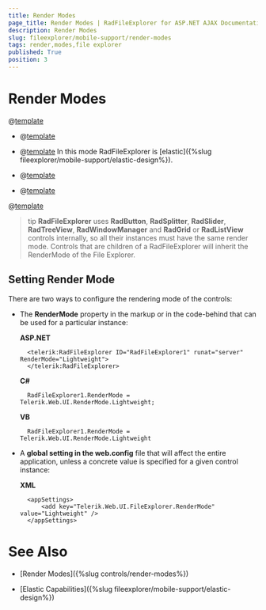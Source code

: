 ```yaml
---
title: Render Modes
page_title: Render Modes | RadFileExplorer for ASP.NET AJAX Documentation
description: Render Modes
slug: fileexplorer/mobile-support/render-modes
tags: render,modes,file explorer
published: True
position: 3
---
```


# Render Modes

@[template](/_templates/common/render-mode.md#intro-all "control: RadFileExplorer, version: Q3 2015")

* @[template](/_templates/common/render-mode.md#classic-desc)

* @[template](/_templates/common/render-mode.md#lightweight-desc) In this mode RadFileExplorer is [elastic]({%slug fileexplorer/mobile-support/elastic-design%}).

* @[template](/_templates/common/render-mode.md#mobile-desc)

* @[template](/_templates/common/render-mode.md#auto-desc)

@[template](/_templates/common/render-mode.md#do-not-mix-modes-all "control: RadFileExplorer")

>tip **RadFileExplorer** uses **RadButton**, **RadSplitter**, **RadSlider**, **RadTreeView**, **RadWindowManager** and **RadGrid** or **RadListView** controls internally, so all their instances must have the same render mode. Controls that are children of a RadFileExplorer will inherit the RenderMode of the File Explorer.


## Setting Render Mode

There are two ways to configure the rendering mode of the controls:

* The **RenderMode** property in the markup or in the code-behind that can be used for a particular instance:

	__ASP.NET__

		<telerik:RadFileExplorer ID="RadFileExplorer1" runat="server" RenderMode="Lightweight">
		</telerik:RadFileExplorer>


	__C#__

		RadFileExplorer1.RenderMode = Telerik.Web.UI.RenderMode.Lightweight;

	__VB__

		RadFileExplorer1.RenderMode = Telerik.Web.UI.RenderMode.Lightweight



* A **global setting in the web.config** file that will affect the entire application, unless a concrete value is specified for a given control instance:

	__XML__

		<appSettings>
			<add key="Telerik.Web.UI.FileExplorer.RenderMode" value="Lightweight" />
		</appSettings>

	




# See Also

* [Render Modes]({%slug controls/render-modes%})

* [Elastic Capabilities]({%slug fileexplorer/mobile-support/elastic-design%})

